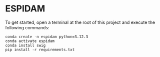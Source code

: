 # ESPIDAM

To get started, open a terminal at the root of this project and execute the following commands:

```
conda create -n espidam python=3.12.3
conda activate espidam
conda install swig
pip install -r requirements.txt
```
